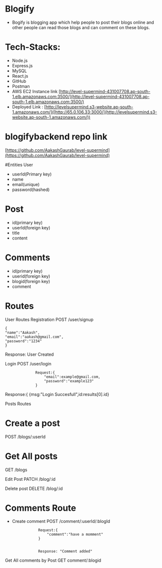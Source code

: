 # Blogify
- Bogify is blogging app which help people to post their blogs online and other people can read those blogs and can comment on these blogs.

# Tech-Stacks:
- Node.js
- Express.js
- MySQL
- React.js
- GitHub
- Postman
- AWS EC2 Instance link
[http://level-supermind-431007708.ap-south-1.elb.amazonaws.com:3500/](http://level-supermind-431007708.ap-south-1.elb.amazonaws.com:3500/)
- Deployed Link : [http://levelsupermind.s3-website.ap-south-1.amazonaws.com/]([http://65.0.106.33:3000/](http://levelsupermind.s3-website.ap-south-1.amazonaws.com/))

# blogifybackend repo link
[https://github.com/AakashGaurab/level-supermind](https://github.com/AakashGaurab/level-supermind)

#Entities
User
- userId(Primary key)
- name
- email(unique)
- password(hashed)

# Post
- id(primary key)
- userId(foreign key)
- title
- content

# Comments
- id(primary key)
- userid(foreign key)
- blogid(foreign key)
- comment


# Routes
User Routes
Registration
POST /user/signup
```
{
"name":"Aakash",
"email":"aakash@gmail.com",
"password":"1234"
}
```
 Response: User Created
                  
Login
POST /user/login
```
              Request:{
                  "email":example@gmail.com,
                  "password":"example123"
              }
```
  Response:{
  {msg:"Login Succesfull",id:results[0].id}


Posts Routes
# Create a post
POST /blogs/:userId


# Get All posts
GET /blogs

Edit Post
PATCH /blog/:id


Delete post
DELETE /blog/:id


# Comments Route
- Create comment
POST /comment/:userId/:blogId


                  Request:{
                      "comment":"have a momment"
                  }


                  Response: "Comment added"
                          
Get All comments by Post
GET comment/:blogid

